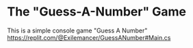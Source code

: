 # The "Guess-A-Number" Game
This is a simple console game "Guess A Number"
https://replit.com/@Exilemancer/GuessANumber#Main.cs
